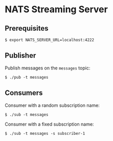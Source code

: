 # NATS Streaming Server

## Prerequisites

```
$ export NATS_SERVER_URL=localhost:4222
```

## Publisher

Publish messages on the `messages` topic:

```
$ ./pub -t messages
```

## Consumers

Consumer with a random subscription name:

```
$ ./sub -t messages
```

Consumer with a fixed subscription name:

```
$ ./sub -t messages -s subscriber-1
```
